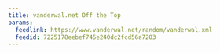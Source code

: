 ```yaml
---
title: vanderwal.net Off the Top
params:
  feedlink: https://www.vanderwal.net/random/vanderwal.xml
  feedid: 7225178eebef745e240dc2fcd56a7203
---
```

